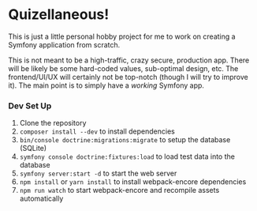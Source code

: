 # Quizellaneous!

This is just a little personal hobby project for me to work on creating a Symfony application from scratch.

This is not meant to be a high-traffic, crazy secure, production app. There will be likely be some hard-coded values, sub-optimal design, etc. The frontend/UI/UX will certainly not be top-notch (though I will try to improve it). The main point is to simply have a _working_ Symfony app. 

### Dev Set Up

1. Clone the repository
2. `composer install --dev` to install dependencies
3. `bin/console doctrine:migrations:migrate` to setup the database (SQLite)
4. `symfony console doctrine:fixtures:load` to load test data into the database
5. `symfony server:start -d` to start the web server
6. `npm install` or `yarn install` to install webpack-encore dependencies
7. `npm run watch` to start webpack-encore and recompile assets automatically
